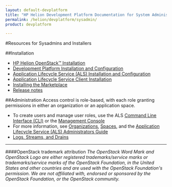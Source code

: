 ```yaml
---
layout: default-devplatform
title: "HP Helion Development Platform Documentation for System Administrators"
permalink: /helion/devplatform/sysadmin/
product: devplatform

---
```

<!--UNDER REVISION-->
#Resources for Sysadmins and Installers <a name="sysadmin"></a>

##Installation

* [HP Helion OpenStack&trade; Installation](/helion/openstack/install/overview/)
* [Development Platform Installation and Configuration](/helion/devplatform/community/install-dev-platform/)
* [Application Lifecycle Service (ALS) Installation and Configuration](/helion/devplatform/community/install-als/)
* [Application Lifecycle Service Client Installation](/als/v1/user/quick-start/#helion-client)
* [Installing the Marketplace](/helion/devplatform/marketplace)
* [Release notes](/helion/devplatform/community/release-notes/)

##Administration
Access control is role-based, with each role granting permissions in either an organization or an application space. 


- To create users and manage user roles, use the ALS  [Command Line Interface (CLI)](/als/v1/user/quick-start/#helion-client) or the [Management Console](/als/v1/user/console/)
- For more information, see [Organizations](/als/v1/user/reference/client-ref/#organizations/), [Spaces](/als/v1/user/reference/client-ref/#spaces/), and the [Application Lifecycle Service (ALS) Administrators Guide](/als/v1/admin/)
- [Logs, Streams, and Drains](/als/v1/user/deploy/app-logs/)

----
####OpenStack trademark attribution
*The OpenStack Word Mark and OpenStack Logo are either registered trademarks/service marks or trademarks/service marks of the OpenStack Foundation, in the United States and other countries and are used with the OpenStack Foundation's permission. We are not affiliated with, endorsed or sponsored by the OpenStack Foundation, or the OpenStack community.*
